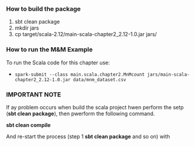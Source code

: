 ### How to build the package
 1. sbt clean package
 2. mkdir jars
 3. cp target/scala-2.12/main-scala-chapter2_2.12-1.0.jar jars/

### How to run the M&M Example
To run the Scala code for this chapter use:

 * `spark-submit --class main.scala.chapter2.MnMcount jars/main-scala-chapter2_2.12-1.0.jar data/mnm_dataset.csv`

 ### IMPORTANT NOTE

 If ay problem occurs when build the scala project hwen perform the setp (**sbt clean package**), then pwerform the following command.

 **sbt clean compile**

And re-start the process (step 1 **sbt clean package** and so on) with 